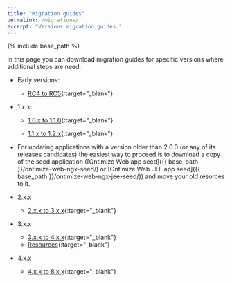 ```yaml
---
title: "Migration guides"
permalink: /migrations/
excerpt: "Versions migration guides."
---
```

{% include base_path %}

In this page you can download migration guides for specific versions where additional steps are need.

* Early versions:

  * [RC4 to RC5](./assets/guides/migrate-from-RC4-to-RC5.pdf){:target="_blank"}

* 1.x.x:

  * [1.0.x to 1.1.0](./assets/guides/migrate-from-1.0.x-to-1.1.0.pdf){:target="_blank"}

  * [1.1.x to 1.2.x](./assets/guides/migrate-from-1.1.x-to-1.2.x.pdf){:target="_blank"}

* For updating applications with a version older than 2.0.0 (or any of its releases candidates) the easiest way to proceed is to download a copy of the seed application ([Ontimize Web app seed]({{ base_path }}/ontimize-web-ngx-seed/) or [Ontimize Web JEE app seed]({{ base_path }}/ontimize-web-ngx-jee-seed/)) and move your old resorces to it.

* 2.x.x

  * [2.x.x to 3.x.x](./assets/guides/migrate-from-2.x.x-to-3.x.x.pdf){:target="_blank"}

* 3.x.x

  * [3.x.x to 4.x.x](./assets/guides/migrate-from-3.x.x-to-4.x.x.pdf){:target="_blank"}
  * [Resources](./assets/guides/migrate-from-RC4-to-RC5.pdf){:target="_blank"}

* 4.x.x

  * [4.x.x to 8.x.x](./assets/guides/migrate-from-4.x.x-to-8.x.x.pdf){:target="_blank"}
